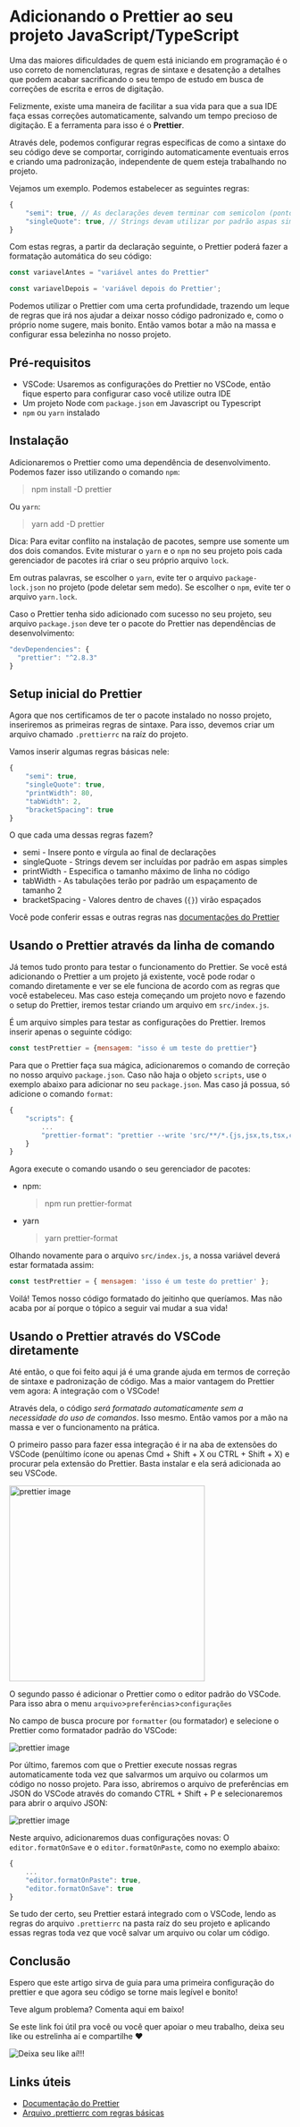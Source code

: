 # Adicionando o Prettier ao seu projeto JavaScript/TypeScript

Uma das maiores dificuldades de quem está iniciando em programação é o uso correto de nomenclaturas, regras de sintaxe e desatenção a detalhes que podem acabar sacrificando o seu tempo de estudo em busca de correções de escrita e erros de digitação.

Felizmente, existe uma maneira de facilitar a sua vida para que a sua IDE faça essas correções automaticamente, salvando um tempo precioso de digitação. E a ferramenta para isso é o **Prettier**.

Através dele, podemos configurar regras específicas de como a sintaxe do seu código deve se comportar, corrigindo automaticamente eventuais erros e criando uma padronização, independente de quem esteja trabalhando no projeto.

Vejamos um exemplo. Podemos estabelecer as seguintes regras:

```Javascript
{
    "semi": true, // As declarações devem terminar com semicolon (ponto e vírgula ;)
    "singleQuote": true, // Strings devam utilizar por padrão aspas simples
}
```

Com estas regras, a partir da declaração seguinte, o Prettier poderá fazer a formatação automática do seu código:

```Javascript
const variavelAntes = "variável antes do Prettier"

const variavelDepois = 'variável depois do Prettier';

```

Podemos utilizar o Prettier com uma certa profundidade, trazendo um leque de regras que irá nos ajudar a deixar nosso código padronizado e, como o próprio nome sugere, mais bonito. Então vamos botar a mão na massa e configurar essa belezinha no nosso projeto.

## Pré-requisitos

- VSCode: Usaremos as configurações do Prettier no VSCode, então fique esperto para configurar caso você utilize outra IDE
- Um projeto Node com `package.json` em Javascript ou Typescript
- `npm` ou `yarn` instalado

## Instalação

Adicionaremos o Prettier como uma dependência de desenvolvimento. Podemos fazer isso utilizando o comando `npm`:

> npm install -D prettier

Ou `yarn`:

> yarn add -D prettier

Dica: Para evitar conflito na instalação de pacotes, sempre use somente um dos dois comandos. Evite misturar o `yarn` e o `npm` no seu projeto pois cada gerenciador de pacotes irá criar o seu próprio arquivo `lock`.

Em outras palavras, se escolher o `yarn`, evite ter o arquivo `package-lock.json` no projeto (pode deletar sem medo). Se escolher o `npm`, evite ter o arquivo `yarn.lock`.

Caso o Prettier tenha sido adicionado com sucesso no seu projeto, seu arquivo `package.json` deve ter o pacote do Prettier nas dependências de desenvolvimento:

```javascript
"devDependencies": {
  "prettier": "^2.8.3"
}
```

## Setup inicial do Prettier

Agora que nos certificamos de ter o pacote instalado no nosso projeto, inseriremos as primeiras regras de sintaxe. Para isso, devemos criar um arquivo chamado `.prettierrc` na raíz do projeto.

Vamos inserir algumas regras básicas nele:

```javascript
{
    "semi": true,
    "singleQuote": true,
    "printWidth": 80,
    "tabWidth": 2,
    "bracketSpacing": true
}
```

O que cada uma dessas regras fazem?

- semi - Insere ponto e vírgula ao final de declarações
- singleQuote - Strings devem ser incluídas por padrão em aspas simples
- printWidth - Especifica o tamanho máximo de linha no código
- tabWidth - As tabulações terão por padrão um espaçamento de tamanho 2
- bracketSpacing - Valores dentro de chaves (`{}`) virão espaçados

Você pode conferir essas e outras regras nas [documentações do Prettier](https://prettier.io/docs/en/index.html)

## Usando o Prettier através da linha de comando

Já temos tudo pronto para testar o funcionamento do Prettier. Se você está adicionando o Prettier a um projeto já existente, você pode rodar o comando diretamente e ver se ele funciona de acordo com as regras que você estabeleceu. Mas caso esteja começando um projeto novo e fazendo o setup do Prettier, iremos testar criando um arquivo em `src/index.js`.

É um arquivo simples para testar as configurações do Prettier. Iremos inserir apenas o seguinte código:

```javascript
const testPrettier = {mensagem: "isso é um teste do prettier"}
```

Para que o Prettier faça sua mágica, adicionaremos o comando de correção no nosso arquivo `package.json`. Caso não haja o objeto `scripts`, use o exemplo abaixo para adicionar no seu `package.json`. Mas caso já possua, só adicione o comando `format`:

```javascript
{
    "scripts": {
        ...
        "prettier-format": "prettier --write 'src/**/*.{js,jsx,ts,tsx,css,json}' --config ./.prettierrc"
    }
}
```

Agora execute o comando usando o seu gerenciador de pacotes:

- npm:

  > npm run prettier-format

- yarn
  > yarn prettier-format

Olhando novamente para o arquivo `src/index.js`, a nossa variável deverá estar formatada assim:

```javascript
const testPrettier = { mensagem: 'isso é um teste do prettier' };
```

Voilá! Temos nosso código formatado do jeitinho que queríamos. Mas não acaba por aí porque o tópico a seguir vai mudar a sua vida!

## Usando o Prettier através do VSCode diretamente

Até então, o que foi feito aqui já é uma grande ajuda em termos de correção de sintaxe e padronização de código. Mas a maior vantagem do Prettier vem agora: A integração com o VSCode!

Através dela, o código _será formatado automaticamente sem a necessidade do uso de comandos_. Isso mesmo. Então vamos por a mão na massa e ver o funcionamento na prática.

O primeiro passo para fazer essa integração é ir na aba de extensões do VSCode (penúltimo ícone ou apenas Cmd + Shift + X ou CTRL + Shift + X) e procurar pela extensão do Prettier. Basta instalar e ela será adicionada ao seu VSCode.

<img src="https://github.com/alantsx/Artigos/blob/main/Prettier/resources/asset1.png?raw=true" alt="prettier image" style="height: 350px;"/>

O segundo passo é adicionar o Prettier como o editor padrão do VSCode. Para isso abra o menu `arquivo`>`preferências`>`configurações`

No campo de busca procure por `formatter` (ou formatador) e selecione o Prettier como formatador padrão do VSCode:

<img src="https://github.com/alantsx/Artigos/blob/main/Prettier/resources/asset2.png?raw=true" alt="prettier image"/>

Por último, faremos com que o Prettier execute nossas regras automaticamente toda vez que salvarmos um arquivo ou colarmos um código no nosso projeto. Para isso, abriremos o arquivo de preferências em JSON do VSCode através do comando CTRL + Shift + P e selecionaremos para abrir o arquivo JSON:

<img src="https://github.com/alantsx/Artigos/blob/main/Prettier/resources/asset3.png?raw=true" alt="prettier image"/>

Neste arquivo, adicionaremos duas configurações novas: O `editor.formatOnSave` e o `editor.formatOnPaste`, como no exemplo abaixo:

```javascript
{
    ...
    "editor.formatOnPaste": true,
    "editor.formatOnSave": true
}
```

Se tudo der certo, seu Prettier estará integrado com o VSCode, lendo as regras do arquivo `.prettierrc` na pasta raíz do seu projeto e aplicando essas regras toda vez que você salvar um arquivo ou colar um código.

## Conclusão

Espero que este artigo sirva de guia para uma primeira configuração do prettier e que agora seu código se torne mais legível e bonito!

Teve algum problema? Comenta aqui em baixo!

Se este link foi útil pra você ou você quer apoiar o meu trabalho,
deixa seu like ou estrelinha aí e compartilhe ❤️

![Deixa seu like aí!!!](https://media.giphy.com/media/nbvFVPiEiJH6JOGIok/giphy.gif)

## Links úteis

- [Documentação do Prettier](https://prettier.io/docs/en/index.html)
- [Arquivo .prettierrc com regras básicas](https://github.com/alantsx/Artigos/blob/main/Prettier/resources/.prettierrc)
